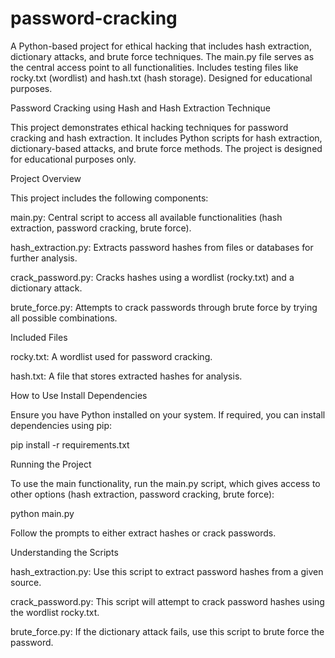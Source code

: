 # password-cracking
A Python-based project for ethical hacking that includes hash extraction, dictionary attacks, and brute force techniques. The main.py file serves as the central access point to all functionalities. Includes testing files like rocky.txt (wordlist) and hash.txt (hash storage). Designed for educational purposes.


Password Cracking using Hash and Hash Extraction Technique

This project demonstrates ethical hacking techniques for password cracking and hash extraction. It includes Python scripts for hash extraction, dictionary-based attacks, and brute force methods. The project is designed for educational purposes only.

Project Overview

This project includes the following components:

main.py: Central script to access all available functionalities (hash extraction, password cracking, brute force).

hash_extraction.py: Extracts password hashes from files or databases for further analysis.

crack_password.py: Cracks hashes using a wordlist (rocky.txt) and a dictionary attack.

brute_force.py: Attempts to crack passwords through brute force by trying all possible combinations.

Included Files

rocky.txt: A wordlist used for password cracking.

hash.txt: A file that stores extracted hashes for analysis.

How to Use Install Dependencies

Ensure you have Python installed on your system. If required, you can install dependencies using pip:

pip install -r requirements.txt

Running the Project

To use the main functionality, run the main.py script, which gives access to other options (hash extraction, password cracking, brute force):

python main.py

Follow the prompts to either extract hashes or crack passwords.

Understanding the Scripts

hash_extraction.py: Use this script to extract password hashes from a given source.

crack_password.py: This script will attempt to crack password hashes using the wordlist rocky.txt.

brute_force.py: If the dictionary attack fails, use this script to brute force the password.
